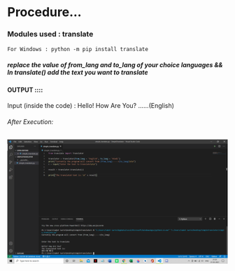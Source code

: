 # Procedure... 

### Modules used : translate
   
    For Windows : python -m pip install translate
    
##### replace the value of _from_lang_ and _to_lang_ of your choice languages && In translate() add the text you want to translate

#### OUTPUT ::::   
   Input (inside the code) : Hello! How Are You? ......(English)
###### After Execution:   

   ![Screenshot](example.png)
